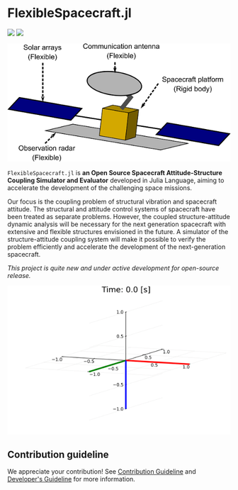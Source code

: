 # FlexibleSpacecraft.jl

[![](https://img.shields.io/badge/docs-stable-blue.svg)](https://mizu49.github.io/FlexibleSpacecraft.jl/stable)
[![](https://img.shields.io/badge/docs-dev-blue.svg)](https://mizu49.github.io/FlexibleSpacecraft.jl/dev)

![Flexible spacecraft](docs/src/assets/flexible_spacecraft.png)

`FlexibleSpacecraft.jl` is **an Open Source Spacecraft Attitude-Structure Coupling Simulator and Evaluator** developed in Julia Language, aiming to accelerate the development of the challenging space missions.

Our focus is the coupling problem of structural vibration and spacecraft attitude. The structural and attitude control systems of spacecraft have been treated as separate problems. However, the coupled structure-attitude dynamic analysis will be necessary for the next generation spacecraft with extensive and flexible structures envisioned in the future. A simulator of the structure-attitude coupling system will make it possible to verify the problem efficiently and accelerate the development of the next-generation spacecraft.

*This project is quite new and under active development for open-source release.*

![attitude gif](docs/src/assets/attitude_gif.gif)
## Contribution guideline

We appreciate your contribution! See [Contribution Guideline](https://github.com/Mizu49/FlexibleSpacecraft.jl/blob/main/.github/CONTRIBUTING.md) and [Developer's Guideline](https://mizu49.github.io/FlexibleSpacecraft.jl/stable/development/developer's-guideline/) for more information.
